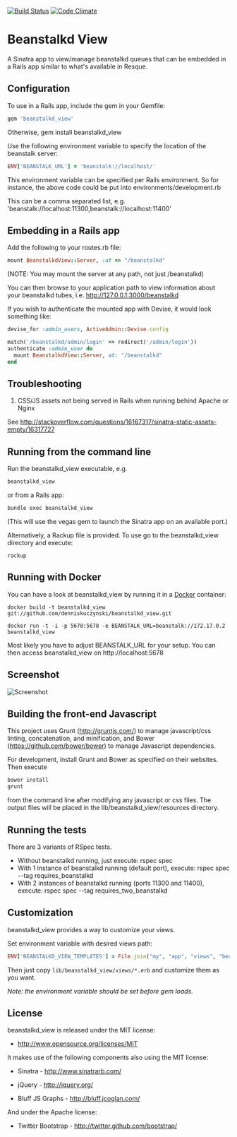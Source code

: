 [![Build Status](https://secure.travis-ci.org/denniskuczynski/beanstalkd_view.png?branch=master)](http://travis-ci.org/denniskuczynski/beanstalkd_view)
[![Code Climate](https://codeclimate.com/badge.png)](https://codeclimate.com/github/denniskuczynski/beanstalkd_view)

Beanstalkd View
===============
A Sinatra app to view/manage beanstalkd queues that can be embedded in a Rails app similar to what's available in Resque.

Configuration
-------------

To use in a Rails app, include the gem in your Gemfile:

``` ruby
gem 'beanstalkd_view'
```

Otherwise, gem install beanstalkd_view


Use the following environment variable to specify the location of the beanstalk server:

``` ruby
ENV['BEANSTALK_URL'] = 'beanstalk://localhost/'
```

This environment variable can be specified per Rails environment. So for instance, the above code could be put into environments/development.rb

This can be a comma separated list, e.g. 'beanstalk://localhost:11300,beanstalk://localhost:11400'

Embedding in a Rails app
------------------------

Add the following to your routes.rb file:

``` ruby
mount BeanstalkdView::Server, :at => "/beanstalkd"
```

(NOTE: You may mount the server at any path, not just /beanstalkd)

You can then browse to your application path to view information about your beanstalkd tubes, i.e.
http://127.0.0.1:3000/beanstalkd

If you wish to authenticate the mounted app with Devise, it would look something like:

``` ruby
devise_for :admin_users, ActiveAdmin::Devise.config

match('/beanstalkd/admin/login' => redirect('/admin/login'))
authenticate :admin_user do
  mount BeanstalkdView::Server, at: "/beanstalkd"
end
```

Troubleshooting
------------------------
1. CSS/JS assets not being served in Rails when running behind Apache or Nginx

See http://stackoverflow.com/questions/16167317/sinatra-static-assets-empty/16317727

Running from the command line
------------------------

Run the beanstalkd_view executable, e.g.

```bash
beanstalkd_view
```

or from a Rails app:

```bash
bundle exec beanstalkd_view
```

(This will use the vegas gem to launch the Sinatra app on an available port.)

Alternatively, a Rackup file is provided. To use go to the beanstalkd_view directory and execute:

```
rackup
```

Running with Docker
------------------------

You can have a look at beanstalkd_view by running it in a [Docker][1] container:

    docker build -t beanstalkd_view git://github.com/denniskuczynski/beanstalkd_view.git

    docker run -t -i -p 5678:5678 -e BEANSTALK_URL=beanstalk://172.17.0.2 beanstalkd_view

Most likely you have to adjust BEANSTALK_URL for your setup. You can then access beanstalkd_view on http://localhost:5678

[1]: https://www.docker.io/

Screenshot
------------------------
![Screenshot](http://s16.postimage.org/4mdum0x79/i_OS_Simulator_Screen_shot_Apr_24_2012_10_29_33.png)

Building the front-end Javascript
------------------------

This project uses Grunt (http://gruntjs.com/) to manage javascript/css linting, concatenation, and minification, and Bower (https://github.com/bower/bower) to manage Javascript dependencies.

For development, install Grunt and Bower as specified on their websites.  Then execute

```ruby
bower install
grunt
```

from the command line after modifying any javascript or css files.  The output files will be placed in the lib/beanstalkd_view/resources directory.

Running the tests
------------------------
There are 3 variants of RSpec tests.
* Without beanstalkd running, just execute: rspec spec
* With 1 instance of beanstalkd running (default port), execute: rspec spec --tag requires_beanstalkd
* With 2 instances of beanstalkd running (ports 11300 and 11400), execute: rspec spec --tag requires_two_beanstalkd

Customization
------------------------
beanstalkd_view provides a way to customize your views.

Set environment variable with desired views path:

```ruby
ENV['BEANSTALKD_VIEW_TEMPLATES'] = File.join("my", "app", "views", "beanstalkd")
```

Then just copy `lib/beanstalkd_view/views/*.erb` and customize them as you want.

*Note: the environment variable should be set before gem loads.*

License
------------------------

beanstalkd_view is released under the MIT license:

* http://www.opensource.org/licenses/MIT

It makes use of the following components also using the MIT license:

* Sinatra - http://www.sinatrarb.com/

* jQuery - http://jquery.org/

* Bluff JS Graphs - http://bluff.jcoglan.com/

And under the Apache license:

* Twitter Bootstrap - http://twitter.github.com/bootstrap/

